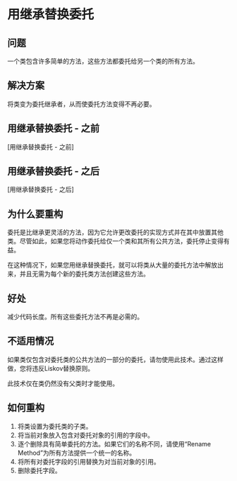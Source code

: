# 用继承替换委托
## 问题
一个类包含许多简单的方法，这些方法都委托给另一个类的所有方法。

## 解决方案
将类变为委托继承者，从而使委托方法变得不再必要。

## 用继承替换委托 - 之前
[用继承替换委托 - 之前]

## 用继承替换委托 - 之后
[用继承替换委托 - 之后]

## 为什么要重构
委托是比继承更灵活的方法，因为它允许更改委托的实现方式并在其中放置其他类。尽管如此，如果您将动作委托给仅一个类和其所有公共方法，委托停止变得有益。

在这种情况下，如果您用继承替换委托，就可以将类从大量的委托方法中解放出来，并且无需为每个新的委托类方法创建这些方法。

## 好处
减少代码长度。所有这些委托方法不再是必需的。

## 不适用情况
如果类仅包含对委托类的公共方法的一部分的委托，请勿使用此技术。通过这样做，您将违反Liskov替换原则。

此技术仅在类仍然没有父类时才能使用。

## 如何重构
1. 将类设置为委托类的子类。
2. 将当前对象放入包含对委托对象的引用的字段中。
3. 逐个删除具有简单委托的方法。如果它们的名称不同，请使用“Rename Method”为所有方法提供一个统一的名称。
4. 将所有对委托字段的引用替换为对当前对象的引用。
5. 删除委托字段。